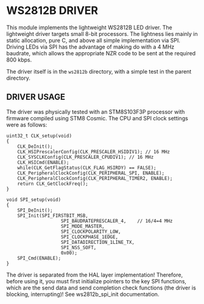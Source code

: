 # WS2812B DRIVER
This module implements the lightweight WS2812B LED driver. The lightweight driver targets small 8-bit processors. The lightness lies mainly in static allocation, pure C, and above all simple implementation via SPI. Driving LEDs via SPI has the advantage of making do with a 4 MHz baudrate, which allows the appropriate NZR code to be sent at the required 800 kbps.

The driver itself is in the `ws2812b` directory, with a simple test in the parent directory. 

## DRIVER USAGE
The driver was physically tested with an STM8S103F3P processor with firmware compiled using STM8 Cosmic. The CPU and SPI clock settings were as follows:

```
uint32_t CLK_setup(void)
{
	CLK_DeInit();
	CLK_HSIPrescalerConfig(CLK_PRESCALER_HSIDIV1); // 16 MHz
	CLK_SYSCLKConfig(CLK_PRESCALER_CPUDIV1); // 16 MHz
	CLK_HSICmd(ENABLE);
	while(CLK_GetFlagStatus(CLK_FLAG_HSIRDY) == FALSE);
	CLK_PeripheralClockConfig(CLK_PERIPHERAL_SPI, ENABLE);
	CLK_PeripheralClockConfig(CLK_PERIPHERAL_TIMER2, ENABLE);
	return CLK_GetClockFreq();
}

void SPI_setup(void)
{
	SPI_DeInit();
	SPI_Init(SPI_FIRSTBIT_MSB,
					SPI_BAUDRATEPRESCALER_4,	// 16/4=4 MHz
					SPI_MODE_MASTER,
					SPI_CLOCKPOLARITY_LOW,
					SPI_CLOCKPHASE_1EDGE,
					SPI_DATADIRECTION_1LINE_TX,
					SPI_NSS_SOFT,
					0x00);
	SPI_Cmd(ENABLE);
}
```

The driver is separated from the HAL layer implementation! Therefore, before using it, you must first initialize pointers to the key SPI functions, which are the send data and send completion check functions (the driver is blocking, interrupting)! See ws2812b_spi_init documentation.